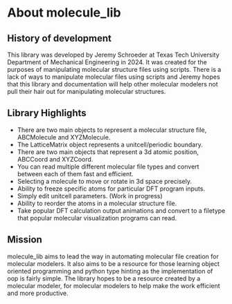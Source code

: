 # About molecule_lib

## History of development

This library was developed by Jeremy Schroeder at Texas Tech University Department of Mechanical Engineering in 2024.
It was created for the purposes of manipulating molecular structure files using scripts. 
There is a lack of ways to manipulate molecular files using scripts and Jeremy hopes that this library and documentation will help other molecular modelers not pull their hair out for manipulating molecular structures.

## Library Highlights

* There are two main objects to represent a molecular structure file, ABCMolecule and XYZMolecule.
* The LatticeMatrix object represents a unitcell/periodic boundary.
* There are two main objects that represent a 3d atomic position, ABCCoord and XYZCoord.
* You can read multiple different molecular file types and convert between each of them fast and efficient.
* Selecting a molecule to move or rotate in 3d space precisely.
* Ability to freeze specific atoms for particular DFT program inputs.
* Simply edit unitcell parameters. (Work in progress)
* Ability to reorder the atoms in a molecular structure file.
* Take popular DFT calculation output animations and convert to a filetype that popular molecular visualization programs can read.

## Mission

molecule_lib aims to lead the way in automating molecular file creation for molecular modelers. 
It also aims to be a resource for those learning object oriented programming and python type hinting as the implementation of oop is fairly simple. The library hopes to be a resource created by a molecular modeler, for molecular modelers to help make the work efficient and more productive.
